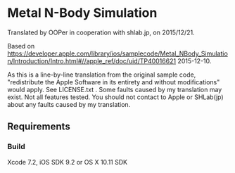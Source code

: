 # Metal N-Body Simulation

Translated by OOPer in cooperation with shlab.jp, on 2015/12/21.

Based on
<https://developer.apple.com/library/ios/samplecode/Metal_NBody_Simulation/Introduction/Intro.html#//apple_ref/doc/uid/TP40016621>
2015-12-10.

As this is a line-by-line translation from the original sample code, "redistribute the Apple Software in its entirety and without modifications" would apply. See LICENSE.txt .
Some faults caused by my translation may exist. Not all features tested.
You should not contact to Apple or SHLab(jp) about any faults caused by my translation.

## Requirements

### Build

Xcode 7.2, iOS SDK 9.2 or OS X 10.11 SDK
